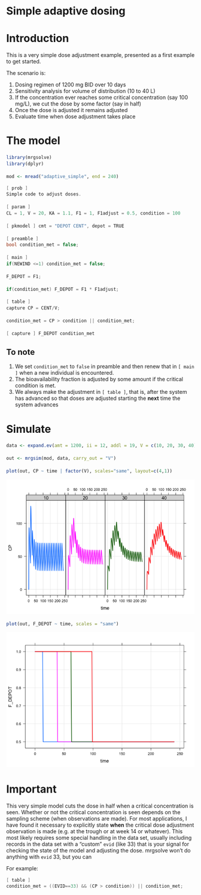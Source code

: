 Simple adaptive dosing
================

# Introduction

This is a very simple dose adjustment example, presented as a first
example to get started.

The scenario is:

1.  Dosing regimen of 1200 mg BID over 10 days
2.  Sensitivity analysis for volume of distribution (10 to 40 L)
3.  If the concentration ever reaches some critical concentration (say
    100 mg/L), we cut the dose by some factor (say in half)
4.  Once the dose is adjusted it remains adjusted
5.  Evaluate time when dose adjustment takes place

# The model

``` r
library(mrgsolve)
library(dplyr)

mod <- mread("adaptive_simple", end = 240)
```

``` c
[ prob ]
Simple code to adjust doses.

[ param ]
CL = 1, V = 20, KA = 1.1, F1 = 1, F1adjust = 0.5, condition = 100

[ pkmodel ] cmt = "DEPOT CENT", depot = TRUE

[ preamble ] 
bool condition_met = false;

[ main ]
if(NEWIND <=1) condition_met = false;

F_DEPOT = F1;

if(condition_met) F_DEPOT = F1 * F1adjust;

[ table ] 
capture CP = CENT/V;

condition_met = CP > condition || condition_met;

[ capture ] F_DEPOT condition_met
```

## To note

1.  We set `condition_met` to `false` in preamble and then renew that in
    `[ main ]` when a new individual is encountered.
2.  The bioavailability fraction is adjusted by some amount if the
    critical condition is met.
3.  We always make the adjustment in `[ table ]`, that is, after the
    system has advanced so that doses are adjusted starting the **next**
    time the system advances

# Simulate

``` r
data <- expand.ev(amt = 1200, ii = 12, addl = 19, V = c(10, 20, 30, 40))

out <- mrgsim(mod, data, carry_out = "V")

plot(out, CP ~ time | factor(V), scales="same", layout=c(4,1))
```

![](adaptive_simple_files/figure-gfm/unnamed-chunk-3-1.png)<!-- -->

``` r
plot(out, F_DEPOT ~ time, scales = "same")
```

![](adaptive_simple_files/figure-gfm/unnamed-chunk-4-1.png)<!-- -->

# Important

This very simple model cuts the dose in half when a critical
concentration is seen. Whether or not the critical concentration is seen
depends on the sampling scheme (when observations are made). For most
applications, I have found it necessary to explicitly state **when** the
critical dose adjustment observation is made (e.g. at the trough or at
week 14 or whatever). This most likely requires some special handling in
the data set, usually including records in the data set with a “custom”
`evid` (like 33) that is your signal for checking the state of the model
and adjusting the dose. mrgsolve won’t do anything with `evid` 33, but
you can

For example:

``` c
[ table ]
condition_met = ((EVID==33) && (CP > condition)) || condition_met;
```
